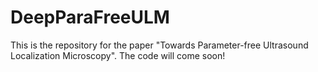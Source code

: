 # DeepParaFreeULM
This is the repository for the paper "Towards Parameter-free Ultrasound Localization Microscopy".
The code will come soon!

